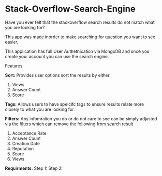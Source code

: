 # Stack-Overflow-Search-Engine
Have you ever felt that the stackoverflow search results do not match what you are looking for? 

This app was made inorder to make searching for question you want to see easier. 

This application has full User Authetnication via MongoDB and once you create your account you can use the search engine. 

Features

**Sort:** Provides user options sort the results by either. 

  1. Views
  2. Answer Count
  3. Score

**Tags:** Allows users to have speicifc tags to ensure results relate more closely to what you are looking for. 

**Filters:** Any infomration you do or do not care to see can be simply adjusted via the filters which can remove the following from search result 
  1. Acceptance Rate
  2. Answer Count
  3. Creation Date
  4. Reputation
  5. Score
  6. Views

**Requirments:**
  Step 1: 
  Step 2: 
  




